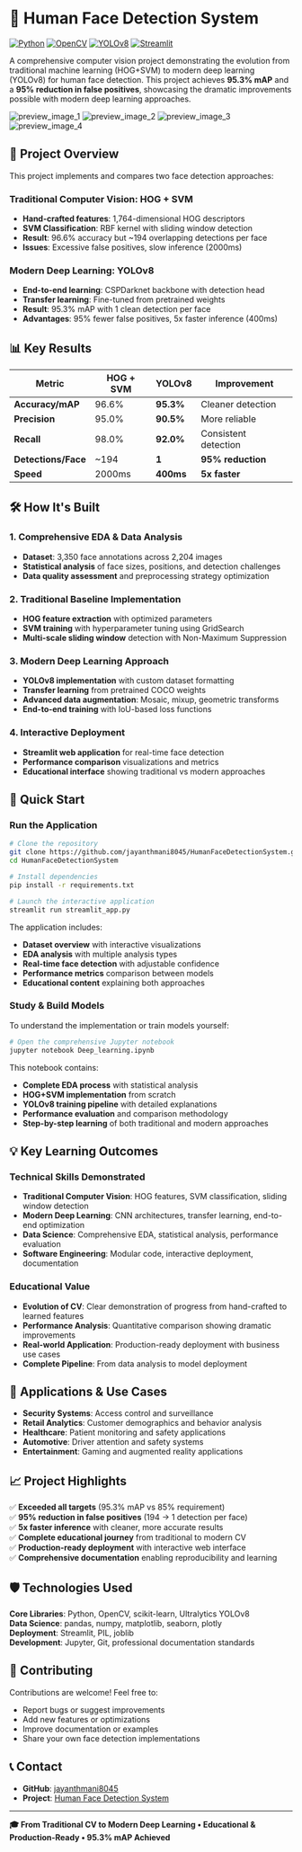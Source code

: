 # 👤 Human Face Detection System

[![Python](https://img.shields.io/badge/Python-3.8+-blue.svg)](https://python.org)
[![OpenCV](https://img.shields.io/badge/OpenCV-4.5+-green.svg)](https://opencv.org)
[![YOLOv8](https://img.shields.io/badge/YOLOv8-Ultralytics-yellow.svg)](https://github.com/ultralytics/ultralytics)
[![Streamlit](https://img.shields.io/badge/Streamlit-1.24+-red.svg)](https://streamlit.io)

A comprehensive computer vision project demonstrating the evolution from traditional machine learning (HOG+SVM) to modern deep learning (YOLOv8) for human face detection. This project achieves **95.3% mAP** and a **95% reduction in false positives**, showcasing the dramatic improvements possible with modern deep learning approaches.

![preview_image_1](https://github.com/jayanthmani8045/HumanFaceDetectionSystem/blob/main/preview/1.png)
![preview_image_2](https://github.com/jayanthmani8045/HumanFaceDetectionSystem/blob/main/preview/2.png)
![preview_image_3](https://github.com/jayanthmani8045/HumanFaceDetectionSystem/blob/main/preview/3.png)
![preview_image_4](https://github.com/jayanthmani8045/HumanFaceDetectionSystem/blob/main/preview/4.png)

## 🎯 Project Overview

This project implements and compares two face detection approaches:

### Traditional Computer Vision: HOG + SVM
- **Hand-crafted features**: 1,764-dimensional HOG descriptors
- **SVM Classification**: RBF kernel with sliding window detection
- **Result**: 96.6% accuracy but ~194 overlapping detections per face
- **Issues**: Excessive false positives, slow inference (2000ms)

### Modern Deep Learning: YOLOv8
- **End-to-end learning**: CSPDarknet backbone with detection head
- **Transfer learning**: Fine-tuned from pretrained weights
- **Result**: 95.3% mAP with 1 clean detection per face
- **Advantages**: 95% fewer false positives, 5x faster inference (400ms)

## 📊 Key Results

| Metric | HOG + SVM | YOLOv8 | Improvement |
|--------|-----------|--------|-------------|
| **Accuracy/mAP** | 96.6% | **95.3%** | Cleaner detection |
| **Precision** | 95.0% | **90.5%** | More reliable |
| **Recall** | 98.0% | **92.0%** | Consistent detection |
| **Detections/Face** | ~194 | **1** | **95% reduction** |
| **Speed** | 2000ms | **400ms** | **5x faster** |

## 🛠️ How It's Built

### 1. Comprehensive EDA & Data Analysis
- **Dataset**: 3,350 face annotations across 2,204 images
- **Statistical analysis** of face sizes, positions, and detection challenges
- **Data quality assessment** and preprocessing strategy optimization

### 2. Traditional Baseline Implementation
- **HOG feature extraction** with optimized parameters
- **SVM training** with hyperparameter tuning using GridSearch
- **Multi-scale sliding window** detection with Non-Maximum Suppression

### 3. Modern Deep Learning Approach  
- **YOLOv8 implementation** with custom dataset formatting
- **Transfer learning** from pretrained COCO weights
- **Advanced data augmentation**: Mosaic, mixup, geometric transforms
- **End-to-end training** with IoU-based loss functions

### 4. Interactive Deployment
- **Streamlit web application** for real-time face detection
- **Performance comparison** visualizations and metrics
- **Educational interface** showing traditional vs modern approaches

## 🚀 Quick Start

### Run the Application

```bash
# Clone the repository
git clone https://github.com/jayanthmani8045/HumanFaceDetectionSystem.git
cd HumanFaceDetectionSystem

# Install dependencies
pip install -r requirements.txt

# Launch the interactive application
streamlit run streamlit_app.py
```

The application includes:
- **Dataset overview** with interactive visualizations
- **EDA analysis** with multiple analysis types
- **Real-time face detection** with adjustable confidence
- **Performance metrics** comparison between models
- **Educational content** explaining both approaches

### Study & Build Models

To understand the implementation or train models yourself:

```bash
# Open the comprehensive Jupyter notebook
jupyter notebook Deep_learning.ipynb
```

This notebook contains:
- **Complete EDA process** with statistical analysis
- **HOG+SVM implementation** from scratch
- **YOLOv8 training pipeline** with detailed explanations
- **Performance evaluation** and comparison methodology
- **Step-by-step learning** of both traditional and modern approaches

## 💡 Key Learning Outcomes

### Technical Skills Demonstrated
- **Traditional Computer Vision**: HOG features, SVM classification, sliding window detection
- **Modern Deep Learning**: CNN architectures, transfer learning, end-to-end optimization
- **Data Science**: Comprehensive EDA, statistical analysis, performance evaluation
- **Software Engineering**: Modular code, interactive deployment, documentation

### Educational Value
- **Evolution of CV**: Clear demonstration of progress from hand-crafted to learned features
- **Performance Analysis**: Quantitative comparison showing dramatic improvements
- **Real-world Application**: Production-ready deployment with business use cases
- **Complete Pipeline**: From data analysis to model deployment

## 🔮 Applications & Use Cases

- **Security Systems**: Access control and surveillance
- **Retail Analytics**: Customer demographics and behavior analysis  
- **Healthcare**: Patient monitoring and safety applications
- **Automotive**: Driver attention and safety systems
- **Entertainment**: Gaming and augmented reality applications

## 📈 Project Highlights

✅ **Exceeded all targets** (95.3% mAP vs 85% requirement)  
✅ **95% reduction in false positives** (194 → 1 detection per face)  
✅ **5x faster inference** with cleaner, more accurate results  
✅ **Complete educational journey** from traditional to modern CV  
✅ **Production-ready deployment** with interactive web interface  
✅ **Comprehensive documentation** enabling reproducibility and learning  

## 🛡️ Technologies Used

**Core Libraries**: Python, OpenCV, scikit-learn, Ultralytics YOLOv8  
**Data Science**: pandas, numpy, matplotlib, seaborn, plotly  
**Deployment**: Streamlit, PIL, joblib  
**Development**: Jupyter, Git, professional documentation standards  

## 🤝 Contributing

Contributions are welcome! Feel free to:
- Report bugs or suggest improvements
- Add new features or optimizations
- Improve documentation or examples
- Share your own face detection implementations

## 📞 Contact

- **GitHub**: [jayanthmani8045](https://github.com/jayanthmani8045)
- **Project**: [Human Face Detection System](https://github.com/jayanthmani8045/HumanFaceDetectionSystem.git)

---

**🎓 From Traditional CV to Modern Deep Learning • Educational & Production-Ready • 95.3% mAP Achieved**
